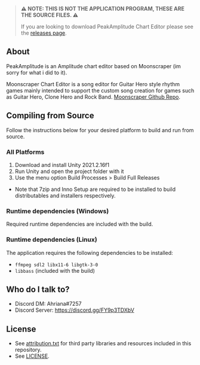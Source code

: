 > **⚠️ NOTE: THIS IS NOT THE APPLICATION PROGRAM, THESE ARE THE SOURCE FILES. ⚠️**
>
> If you are looking to download PeakAmplitude Chart Editor please see the
> [releases page](https://github.com/Ahriana/PeakAmplitude/releases).

## About
PeakAmplitude is an Amplitude chart editor based on Moonscraper (im sorry for what i did to it).

Moonscraper Chart Editor is a song editor for Guitar Hero style rhythm games mainly intended to support the custom song creation for games such as Guitar Hero, Clone Hero and Rock Band.
[Moonscraper Github Repo](https://github.com/FireFox2000000/Moonscraper-Chart-Editor).

## Compiling from Source
Follow the instructions below for your desired platform to build and run from source.

### All Platforms
1. Download and install Unity 2021.2.16f1
2. Run Unity and open the project folder with it
3. Use the menu option Build Processes > Build Full Releases
  - Note that 7zip and Inno Setup are required to be installed to build distributables and installers respectively. 

### Runtime dependencies (Windows)
Required runtime dependencies are included with the build.

### Runtime dependencies (Linux)
The application requires the following dependencies to be installed:
- `ffmpeg sdl2 libx11-6 libgtk-3-0`
- `libbass` (included with the build)

## Who do I talk to?
* Discord DM: Ahriana#7257
* Discord Server: https://discord.gg/FY9p3TDXbV

## License
- See [attribution.txt](Assets/Documentation/attribution.txt) for third party libraries and resources included in this repository.
- See [LICENSE](LICENSE).
